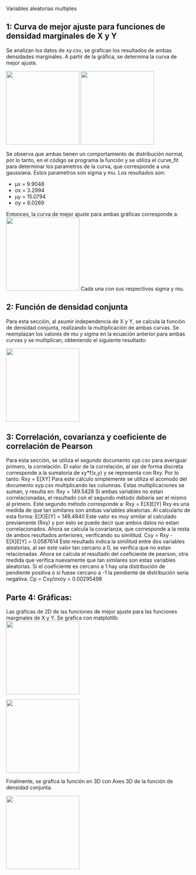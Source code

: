  Variables aleatorias multiples
## 1: Curva de mejor ajuste para funciones de densidad marginales de X y Y
Se analizan los datos de xy.csv, se grafican los resultados de ambas densidades marginales. A partir de la gráfica, se determina la curva de mejor ajuste.

<img src="../master/Imagenes/marginalX.png" width="200"> 

<img src="../master/Imagenes/marginalY.png" width="200"> 

Se observa que ambas tienen un comportamiento de distribución normal, por lo tanto, en el código se programa la función y se utiliza el curve_fit para determinar los parametros de la curva, que corresponde a una gaussiana. Estos parametros son sigma y mu. Los resultados son: 
+ μx = 9.9048
+ σx = 3.2994
+ μy = 15.0794
+ σy = 6.0269

Entonces, la curva de mejor ajuste para ambas gráficas corresponde a: 
 <img src="../master/Imagenes/normal.png" width="200"> 
 Cada una con sus respectivos sigma y mu. 
 ## 2: Función de densidad conjunta
 Para esta sección, al asumir independencia de X y Y, se calcula la función de densidad conjunta, realizando la multiplicación de ambas curvas. Se reemplazan los valores de mu y sigma en la ecuación anterior para ambas curvas y se multiplican, obteniendo el siguiente resultado:

 <img src="../master/Imagenes/pdf.png" width="200"> 
 
 ## 3: Correlación, covarianza y coeficiente de correlación de Pearson
 Para esta sección, se utiliza el segundo documento xyp.csv para averiguar primero, la correlación. El valor de la correlación, al ser de forma discreta corresponde a la sumatoria de xy*f(x,y) y se representa con Rxy. Por lo tanto:
 Rxy = E[XY]
 Para este cálculo simplemente se utiliza el acomodo del documento xyp.csv multiplicando las columnas. Estas multiplicaciones se suman, y resulta en:
 Rxy = 149.5428
 Si ambas variables no estan correlacionadas, el resultado con el segundo método debería ser el mismo al primero. Este segundo método corresponde a: 
 Rxy = E[X]E[Y]
 Rxy es una medida de que tan similares son ambas variables aleatorias. Al calcularlo de esta forma: 
 E[X]E[Y] = 149.4840
 Este valor es muy similar al calculado previamente (Rxy) y por esto se puede decir que ambos datos no estan correlacionados. Ahora se calcula la covarianza, que corresponde a la resta de ambos resultados anteriores, verificando su similitud. 
 Cxy = Rxy - E[X]E[Y] = 0.0587614 
 Este resultado indica la similitud entre dos variables aleatorias, al ser este valor tan cercano a 0, se verifica que no estan relacionadas. Ahora se calcula el resultado del coeficiente de pearson, otra medida que verifica nuevamente que tan similares son estas variables aleatorias. Si el coeficiente es cercano a 1 hay una distribución de pendiente positiva o si fuese cercano a -1 la pendiente de distribución sería negativa. 
 Cp = Cxy/σxσy = 0.00295498
 ## Parte 4: Gráficas:
 Las gráficas de 2D de las funciones de mejor ajuste para las funciones marginales de X y Y. Se grafíca con matplotlib: 
 <img src="../master/Imagenes/MejorAjusteX.png" width="200"> 
 
  <img src="../master/Imagenes/MejorAjusteY.png" width="200"> 

 Finalmente, se grafíca la función en 3D con Axes 3D de la función de densidad conjunta. 
 
  <img src="../master/Imagenes/Grafico3D.png" width="200"> 
